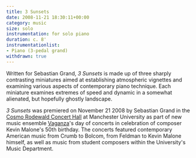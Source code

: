 ```yaml
---
title: 3 Sunsets
date: 2008-11-21 18:30:11+00:00
category: music
size: solo
instrumentation: for solo piano
duration: c. 8'
instrumentationlist:
- Piano (3-pedal grand)
withdrawn: true
---
```


Written for Sebastian Grand, _3 Sunsets_ is made up of three  sharply contrasting miniatures aimed at establishing atmospheric  vignettes and examining various aspects of contemporary piano technique.  Each miniature examines extremes of speed and dynamic in a somewhat  alienated, but hopefully ghostly landscape.

_3 Sunsets_ was premiered on November 21 2008 by Sebastian Grand  in the [Cosmo  Rodewald Concert Hall](http://www.arts.manchester.ac.uk/martinharriscentre) at Manchester University as part of new music  ensemble [Vaganza](http://www.vaganza.manchester.ac.uk/)'s  day of concerts in celebration of composer Kevin Malone's 50th birthday.  The concerts featured contemporary American music from Crumb to Bolcom,  from Feldman to Kevin Malone himself, as well as music from student  composers within the University's Music Department.
